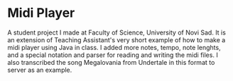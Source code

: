 # Midi Player

A student project I made at Faculty of Science, University of Novi Sad. It is an extension of Teaching Assistant's very short example of how to make a midi player using Java in class. I added more notes, tempo, note lenghts, and a special notation and parser for reading and writing the midi files. I also transcribed the song Megalovania from Undertale in this format to server as an example.
